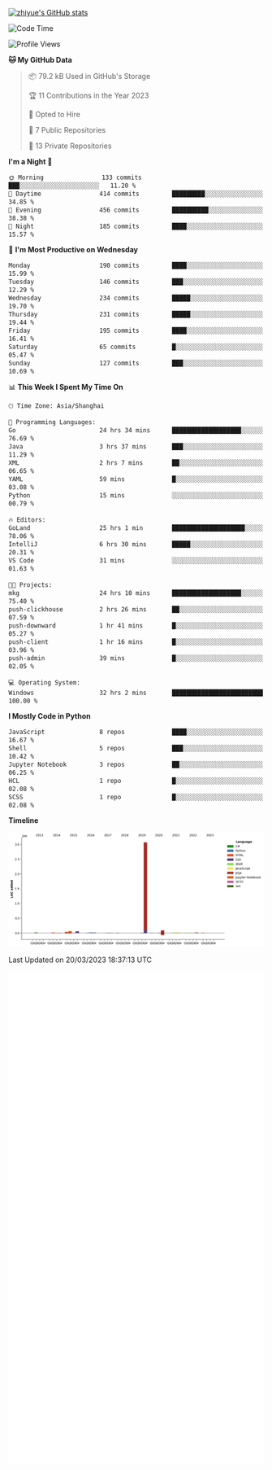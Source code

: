 
[![zhiyue's GitHub stats](https://github-readme-stats.vercel.app/api?username=zhiyue)](https://github.com/anuraghazra/github-readme-stats&&show_icons=true)

<!--START_SECTION:waka-->
![Code Time](http://img.shields.io/badge/Code%20Time-1%2C014%20hrs%2052%20mins-blue)

![Profile Views](http://img.shields.io/badge/Profile%20Views-0-blue)

**🐱 My GitHub Data** 

> 📦 79.2 kB Used in GitHub's Storage 
 > 
> 🏆 11 Contributions in the Year 2023
 > 
> 💼 Opted to Hire
 > 
> 📜 7 Public Repositories 
 > 
> 🔑 13 Private Repositories 
 > 
**I'm a Night 🦉** 

```text
🌞 Morning                133 commits         ███░░░░░░░░░░░░░░░░░░░░░░   11.20 % 
🌆 Daytime                414 commits         █████████░░░░░░░░░░░░░░░░   34.85 % 
🌃 Evening                456 commits         ██████████░░░░░░░░░░░░░░░   38.38 % 
🌙 Night                  185 commits         ████░░░░░░░░░░░░░░░░░░░░░   15.57 % 
```
📅 **I'm Most Productive on Wednesday** 

```text
Monday                   190 commits         ████░░░░░░░░░░░░░░░░░░░░░   15.99 % 
Tuesday                  146 commits         ███░░░░░░░░░░░░░░░░░░░░░░   12.29 % 
Wednesday                234 commits         █████░░░░░░░░░░░░░░░░░░░░   19.70 % 
Thursday                 231 commits         █████░░░░░░░░░░░░░░░░░░░░   19.44 % 
Friday                   195 commits         ████░░░░░░░░░░░░░░░░░░░░░   16.41 % 
Saturday                 65 commits          █░░░░░░░░░░░░░░░░░░░░░░░░   05.47 % 
Sunday                   127 commits         ███░░░░░░░░░░░░░░░░░░░░░░   10.69 % 
```


📊 **This Week I Spent My Time On** 

```text
🕑︎ Time Zone: Asia/Shanghai

💬 Programming Languages: 
Go                       24 hrs 34 mins      ███████████████████░░░░░░   76.69 % 
Java                     3 hrs 37 mins       ███░░░░░░░░░░░░░░░░░░░░░░   11.29 % 
XML                      2 hrs 7 mins        ██░░░░░░░░░░░░░░░░░░░░░░░   06.65 % 
YAML                     59 mins             █░░░░░░░░░░░░░░░░░░░░░░░░   03.08 % 
Python                   15 mins             ░░░░░░░░░░░░░░░░░░░░░░░░░   00.79 % 

🔥 Editors: 
GoLand                   25 hrs 1 min        ████████████████████░░░░░   78.06 % 
IntelliJ                 6 hrs 30 mins       █████░░░░░░░░░░░░░░░░░░░░   20.31 % 
VS Code                  31 mins             ░░░░░░░░░░░░░░░░░░░░░░░░░   01.63 % 

🐱‍💻 Projects: 
mkg                      24 hrs 10 mins      ███████████████████░░░░░░   75.40 % 
push-clickhouse          2 hrs 26 mins       ██░░░░░░░░░░░░░░░░░░░░░░░   07.59 % 
push-downward            1 hr 41 mins        █░░░░░░░░░░░░░░░░░░░░░░░░   05.27 % 
push-client              1 hr 16 mins        █░░░░░░░░░░░░░░░░░░░░░░░░   03.96 % 
push-admin               39 mins             █░░░░░░░░░░░░░░░░░░░░░░░░   02.05 % 

💻 Operating System: 
Windows                  32 hrs 2 mins       █████████████████████████   100.00 % 
```

**I Mostly Code in Python** 

```text
JavaScript               8 repos             ████░░░░░░░░░░░░░░░░░░░░░   16.67 % 
Shell                    5 repos             ███░░░░░░░░░░░░░░░░░░░░░░   10.42 % 
Jupyter Notebook         3 repos             ██░░░░░░░░░░░░░░░░░░░░░░░   06.25 % 
HCL                      1 repo              █░░░░░░░░░░░░░░░░░░░░░░░░   02.08 % 
SCSS                     1 repo              █░░░░░░░░░░░░░░░░░░░░░░░░   02.08 % 
```



**Timeline**

![Lines of Code chart](https://raw.githubusercontent.com/zhiyue/zhiyue/main/assets/bar_graph.png)


 Last Updated on 20/03/2023 18:37:13 UTC
<!--END_SECTION:waka-->

<!-- [![Top Langs](https://github-readme-stats.vercel.app/api/top-langs/?username=zhiyue)](https://github.com/anuraghazra/github-readme-stats) -->

![](./github-metrics.svg)

